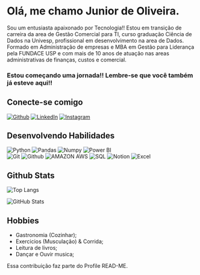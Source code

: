 # Olá, me chamo Junior de Oliveira.  
Sou um entusiasta apaixonado por Tecnologia!! Estou em transição de carreira da area de Gestão Comercial para TI, curso graduação Ciência de Dados na Univesp, profissional em desenvolvimento na area de Dados. Formado em Administração de empresas e MBA em Gestão para Liderança pela FUNDACE USP e com mais de 10 anos de atuação nas areas administrativas de finanças, custos e comercial.

### Estou começando uma jornada!! Lembre-se que você também já esteve aqui!! ###

## Conecte-se comigo
[![Github](https://img.shields.io/badge/Github-000?style=for-the-badge&logo=github)](https://github.com/junioroliveira201031)
[![LinkedIn](https://img.shields.io/badge/LinkedIn-000?style=for-the-badge&logo=linkedin&logoColor=0E76A8)](linkedin.com/in/junioroliveira395b714b/)
[![Instagram](https://img.shields.io/badge/Instagram-000?style=for-the-badge&logo=instagram)](https://www.instagram.com/junioroliveira201031/)

## Desenvolvendo Habilidades
![Python](https://img.shields.io/badge/Python-000?style=for-the-badge&logo=python) 
![Pandas](https://img.shields.io/badge/Pandas-000?style=for-the-badge&logo=pandas)
![Numpy](https://img.shields.io/badge/Numpy-000?style=for-the-badge&logo=numpy)
![Power BI](https://img.shields.io/badge/Powerbi-000?style=for-the-badge&logo=PoWerbi&logoColor=264CE4)  
![Git](https://img.shields.io/badge/Git-000?style=for-the-badge&logo=git)
![Github](https://img.shields.io/badge/Github-000?style=for-the-badge&logo=Github)
![AMAZON AWS](https://img.shields.io/badge/Amazon_AWS-000?style=for-the-badge&logo=amazon-aws&logoColor=white)
![SQL](https://img.shields.io/badge/SQL-4479A1.svg?style=for-the-badge&logo=MySQL&logoColor=black) ![Notion](https://img.shields.io/badge/Notion-%23000000.svg?style=for-the-badge&logo=notion&logoColor=white)
![Excel](https://img.shields.io/badge/-Excel-0D1117?style=for-the-badge&logo=microsoftexcel&labelColor=0D1117&textColor=0D1117)&nbsp;

## Github Stats
![Top Langs](https://github-readme-stats-git-masterrstaa-rickstaa.vercel.app/api/top-langs/?username=junioroliveira201031&layout=compact&bg_color=000&border_color=30A3DC&title_color=E94D5F&text_color=FFF)

![GitHub Stats](https://github-readme-stats.vercel.app/api?username=junioroliveira201031&theme=transparent&bg_color=000&border_color=30A3DC&show_icons=true&icon_color=30A3DC&title_color=E94D5F&text_color=FFF)

## Hobbies

- Gastronomia (Cozinhar);
- Exercicios (Musculação) & Corrida;
- Leitura de livros;
- Dançar e Ouvir musica;

Essa contribuição faz parte do Profile READ-ME.
